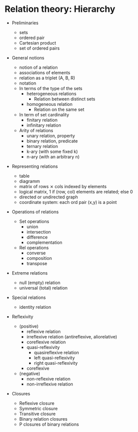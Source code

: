 # Relation theory: Hierarchy

* Preliminaries
  - sets
  - ordered pair
  - Cartesian product
  - set of ordered pairs

* General notions
  - notion of a relation
  - associations of elements
  - relation as a triplet (A, B, R)
  - notation
  * In terms of the type of the sets
    - heterogeneous relations
      - Relation between distinct sets
    - homogeneous relation
      - Relation on the same set
  * In term of set cardinality
    - finitary relation
    - infinitary relation
  * Arity of relations
    - unary relation, property
    - binary relation, predicate
    - ternary relation
    - k-ary (with some fixed k)
    - n-ary (with an arbitrary n)

* Representing relations
  - table
  - diagramm
  - matrix of rows ⨯ cols indexed by elements
  - logical matrix, 1 if (row, col) elements are related; else 0
  - directed or undirected graph
  - coordinate system: each ord pair (x,y) is a point

* Operations of relations
  * Set operations
    - union
    - intersection
    - difference
    - complementation
  * Rel operations
    - converse
    - composition
    - transpose

* Extreme relations
  - null (empty) relation
  - universal (total) relation

* Special relations
  - identity relation

* Reflexivity
  * (positive)
    - reflexive relation
    - irreflexive relation (antireflexive, aliorelative)
    - coreflexive relation
    - quasi-reflexivity
      - quasireflexive relation
      - left quasi-reflexivity
      - right quasi-reflexivity
    - coreflexive
  * (negative)
    - non-reflexive relation
    - non-irreflexive relation



* Closures
  - Reflexive closure
  - Symmetric closure
  - Transitive closure
  - Binary relation closures
  - P closures of binary relations
